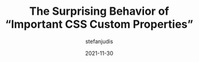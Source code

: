 ---
author: stefanjudis
date: 2021-11-30
draft: true
tags:
  - css
  - custom-properties
  - cascade
target_url: https://www.stefanjudis.com/today-i-learned/the-surprising-behavior-of-important-css-custom-properties/
title: The Surprising Behavior of “Important CSS Custom Properties”
---